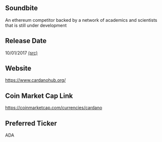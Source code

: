 ## Soundbite

An ethereum competitor backed by a network of academics and scientists that is still under development 

## Release Date

10/01/2017 [(src)](https://coinmarketcap.com/currencies/cardano)

## Website

https://www.cardanohub.org/

## Coin Market Cap Link

https://coinmarketcap.com/currencies/cardano

## Preferred Ticker

ADA

